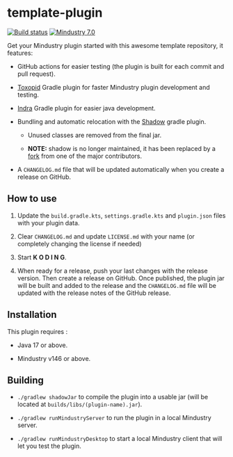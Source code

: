 # template-plugin

[![Build status](https://github.com/xpdustry/template-plugin/actions/workflows/build.yml/badge.svg?branch=master&event=push)](https://github.com/xpdustry/template-plugin/actions/workflows/build.yml)
[![Mindustry 7.0](https://img.shields.io/badge/Mindustry-7.0-ffd37f)](https://github.com/Anuken/Mindustry/releases)

Get your Mindustry plugin started with this awesome template repository, it features:

- GitHub actions for easier testing (the plugin is built for each commit and pull request).

- [Toxopid](https://plugins.gradle.org/plugin/com.xpdustry.toxopid) Gradle plugin for faster Mindustry plugin
  development and testing.

- [Indra](https://plugins.gradle.org/plugin/net.kyori.indra) Gradle plugin for easier java development.

- Bundling and automatic relocation with the [Shadow](https://imperceptiblethoughts.com/shadow/) gradle plugin.

  - Unused classes are removed from the final jar.

  - **NOTE:** shadow is no longer maintained, it has been replaced by a [fork](https://github.com/Goooler/shadow) from one of the major contributors.

- A `CHANGELOG.md` file that will be updated automatically when you create a release on GitHub.

## How to use

1. Update the `build.gradle.kts`, `settings.gradle.kts` and `plugin.json` files with your plugin data.

2. Clear `CHANGELOG.md` and update `LICENSE.md` with your name (or completely changing the license if needed)

3. Start **K O D I N G**.

4. When ready for a release, push your last changes with the release version. Then create a release on GitHub. Once published, the plugin jar will be built and added to the release and the `CHANGELOG.md` file will be updated with the release notes of the GitHub release.

## Installation

This plugin requires :

- Java 17 or above.

- Mindustry v146 or above.

## Building

- `./gradlew shadowJar` to compile the plugin into a usable jar (will be located
  at `builds/libs/(plugin-name).jar`).

- `./gradlew runMindustryServer` to run the plugin in a local Mindustry server.

- `./gradlew runMindustryDesktop` to start a local Mindustry client that will let you test the plugin.
